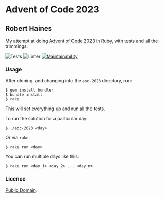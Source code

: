 # Advent of Code 2023
## Robert Haines

My attempt at doing [Advent of Code 2023](http://adventofcode.com/2023) in Ruby, with tests and all the trimmings.

![Tests](https://github.com/hainesr/aoc-2023/workflows/Tests/badge.svg)
![Linter](https://github.com/hainesr/aoc-2023/workflows/Linter/badge.svg)
[![Maintainability](https://api.codeclimate.com/v1/badges/15b8a50842703ea1f7ad/maintainability)](https://codeclimate.com/github/hainesr/aoc-2023/maintainability)

### Usage

After cloning, and changing into the `aoc-2023` directory, run:

```shell
$ gem install bundler
$ bundle install
$ rake
```

This will set everything up and run all the tests.

To run the solution for a particular day:

```shell
$ ./aoc-2023 <day>
```

Or via `rake`:

```shell
$ rake run <day>
```

You can run multiple days like this:

```shell
$ rake run <day_1> <day_2> ... <day_n>
```

### Licence

[Public Domain](http://unlicense.org).
